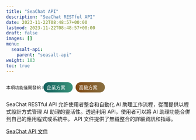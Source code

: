 ```yaml
---
title: "SeaChat API"
description: "SeaChat RESTful API"
date: 2023-11-22T08:48:57+00:00
lastmod: 2023-11-22T08:48:57+00:00
draft: false
images: []
menu:
  seasalt-api:
    parent: "seasalt-api"
weight: 103
toc: true
---
```

<div style="display: flex; align-self: flex-end; align-items: baseline">

` 本項功能僅開發給: `
   <div style="border-radius: 30%; 
    background: linear-gradient(90deg, #135f5c, #3a947b); 
    width: 5rem; 
    color: #ffffff; 
    padding: calc(min(100vw, 1366px)* 0.00439) calc(min(100vw, 1366px)* 0.00878);
    border-radius: calc(min(100vw, 1366px)* 0.01464);
    display: block;
    unicode-bidi: isolate;
    box-sizing: border-box;
   font-size: .8rem;
    align-content: center;
   ">
   <div>企業方案</div>
</div>
<div style="border-radius: 30%; 
    background: linear-gradient(90deg,#824a14,#886f40);
    width: 5rem; 
    color: #ffffff; 
    padding: calc(min(100vw, 1366px)* 0.00439) calc(min(100vw, 1366px)* 0.00878);
    border-radius: calc(min(100vw, 1366px)* 0.01464);
    display: block;
    unicode-bidi: isolate;
    box-sizing: border-box;
   font-size: .8rem;
   margin-left: .5rem;
        align-content: center;
   ">
   <div>高級方案</div>
</div>
</div>

SeaChat RESTful API 允許使用者整合和自動化 AI 助理工作流程，從而提供以程式設計方式管理 AI 助理的靈活性。透過利用 API，使用者可以將 AI 助理功能合併到自己的應用程式或系統中。 API 文件提供了無縫整合的詳細資訊和指導。

<div class="row justify-content-center">
    <div class="col-lg-9 col-xl-8 text-center">
        <p class="lead"></p>
        <a class="btn btn-primary btn-lg px-4 mb-2" href="https://chat.seasalt.ai/redoc" role="button" target="_blank" rel="noopener noreferrer">SeaChat API 文件</a>
    </div>
</div>
